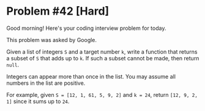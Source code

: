 # Problem #42 [Hard]  

Good morning! Here's your coding interview problem for today.  

This problem was asked by Google.  

Given a list of integers `S` and a target number `k`, write a function that returns a subset of `S` that adds up to `k`. If such a subset cannot be made, then return `null`.  

Integers can appear more than once in the list. You may assume all numbers in the list are positive.  

For example, given `S = [12, 1, 61, 5, 9, 2]` and `k = 24`, return `[12, 9, 2, 1]` since it sums up to `24`.  
